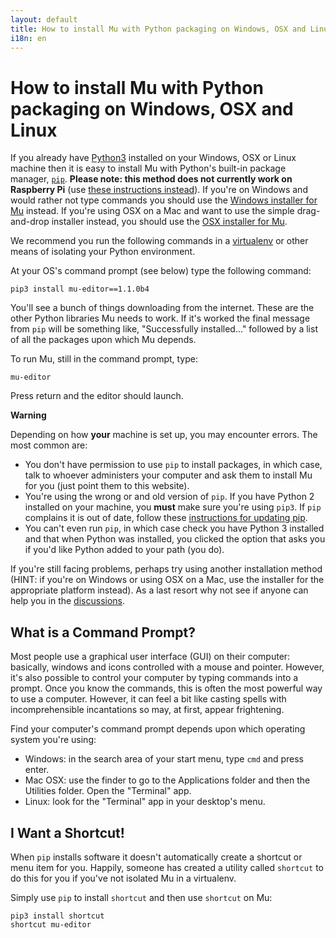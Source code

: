 ```yaml
---
layout: default
title: How to install Mu with Python packaging on Windows, OSX and Linux.
i18n: en
---
```

# How to install Mu with Python packaging on Windows, OSX and Linux

If you already have [Python3](https://python.org/) installed on your Windows,
OSX or Linux machine then it is easy to install Mu with Python's
built-in package manager, [`pip`](https://pip.pypa.io/en/stable/installing/).
**Please note: this method does not currently work on Raspberry Pi** (use
[these instructions instead](/en/howto/1.1/install_raspberry_pi)).
If you're on Windows and would rather not type commands you should use the
[Windows installer for Mu](install_windows) instead. If you're using OSX on a
Mac and want to use the simple drag-and-drop installer instead, you should use
the [OSX installer for Mu](install_macos).

We recommend you run the following commands in a
[virtualenv](https://pypi.org/project/virtualenv/)
or other means of isolating your Python environment.

At your OS's command prompt (see below) type the following command:

```
pip3 install mu-editor==1.1.0b4
```

You'll see a bunch of things downloading from the internet. These are the other
Python libraries Mu needs to work. If it's worked the final message from `pip`
will be something like, "Successfully installed..." followed by a list of all
the packages upon which Mu depends.

To run Mu, still in the command prompt, type:

```
mu-editor
```

Press return and the editor should launch.

<div class="panel panel-danger">
    <div class="panel-heading"><strong>Warning</strong></div>
    <div class="panel-body"><p>Depending on how <strong>your</strong> machine
    is set up, you may encounter errors. The most common are:</p>
    <ul>
        <li>You don't have permission to use <code>pip</code> to install
        packages, in which case, talk to whoever administers your computer and
        ask them to install Mu for you (just point them to this website).</li>
        <li>You're using the wrong or and old version of <code>pip</code>. If
        you have Python 2 installed on your machine, you <strong>must</strong>
        make sure you're using <code>pip3</code>. If <code>pip</code> complains
        it is out of date, follow these
        <a href="https://pip.pypa.io/en/stable/installing/">instructions for
        updating pip</a>.</li>
        <li>You can't even run <code>pip</code>, in which case check you have
        Python 3 installed and that when Python was installed, you clicked the
        option that asks you if you'd like Python added to your path (you
        do).</li>
    </ul>
    <p>If you're still facing problems, perhaps try using another installation
    method (HINT: if you're on Windows or using OSX on a Mac, use the installer
    for the appropriate platform instead).
    As a last resort why not see if anyone can help you in the
    <a href="/en/discuss">discussions</a>.</p>
    </div>
</div>

## What is a Command Prompt?

Most people use a graphical user interface (GUI) on their computer: basically,
windows and icons controlled with a mouse and pointer. However, it's also
possible to control your computer by typing commands into a prompt. Once you
know the commands, this is often the most powerful way to use a computer.
However, it can feel a bit like casting spells with incomprehensible
incantations so may, at first, appear frightening.

Find your computer's command prompt depends upon which operating system you're
using:

* Windows: in the search area of your start menu, type `cmd` and
  press enter.
* Mac OSX: use the finder to go to the Applications folder and then the
  Utilities folder. Open the "Terminal" app.
* Linux: look for the "Terminal" app in your desktop's menu.

## I Want a Shortcut!

When `pip` installs software it doesn't automatically create a shortcut or menu
item for you. Happily, someone has created a utility called `shortcut` to do
this for you if you've not isolated Mu in a virtualenv.

Simply use `pip` to install `shortcut` and then use `shortcut` on Mu:

```
pip3 install shortcut
shortcut mu-editor
```
